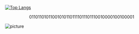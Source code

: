 [![Top Langs](https://github-readme-stats.vercel.app/api/top-langs/?username=jiluu&layout=compact)](https://github.com/anuraghazra/github-readme-stats) <p align="center"> 011011010110010101101111011101110010000100100001  </p>


![picture](https://raw.githubusercontent.com/saadeghi/saadeghi/master/dino.gif)


